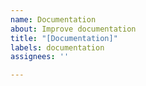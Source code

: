 ```yaml
---
name: Documentation
about: Improve documentation
title: "[Documentation]"
labels: documentation
assignees: ''

---
```




